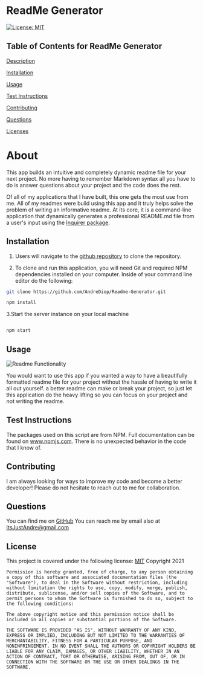 
# ReadMe Generator
[![License: MIT](https://img.shields.io/badge/License-MIT-yellow.svg)](https://opensource.org/licenses/MIT)
          
 ## Table of Contents for ReadMe Generator
          
[Description](#About)
          
[Installation](#Installation)
          
[Usage](#Usage)
          
[Test Instructions](#Test)
          
[Contributing](#Contributing)
          
[Questions](#Questions)
          
[Licenses](#Licenses)
          
# About
This app builds an intuitive and completely dynamic readme file for your next project. No more having to remember Markdown syntax all you have to do is answer questions about your project and the code does the rest.

Of all of my applications that I have built, this one gets the most use from me. All of my readmes were build using this app and it truly helps solve the problem of writing an informative readme. At its core, it is a command-line application that dynamically generates a professional README.md file from a user's input using the [Inquirer package](https://www.npmjs.com/package/inquirer).


## Installation
1. Users will navigate to the [github repository](https://github.com/AndreDiop/Readme-Generator) to clone the repository.

2. To clone and run this application, you will need Git and required NPM dependencies installed on your computer. Inside of your command line editor do the following:

 ```bash
git clone https://github.com/AndreDiop/Readme-Generator.git

npm install
```
3.Start the server instance on your local machine
 ```bash

npm start
```




## Usage
![Readme Functionality](https://media.giphy.com/media/J9oZgI28cYGwEE86ET/giphy.gif)

You would want to use this app if you wanted a way to have a beautifully formatted readme file for your project without the hassle of having to write it all out yourself. a better readme can make or break your project, so just let this application do the heavy lifting so you can focus on your project and not writing the readme.

## Test Instructions


The packages used on this script are from NPM. Full documentation can be found on www.npmjs.com. There is no unexpected behavior in the code that I know of.
          
          
## Contributing
I am always looking for ways to improve my code and become a better developer! Please do not hesitate to reach out to me for collaboration.
          
## Questions
You can find me on [GitHub](https://www.github.com/Andrediop) 
You can reach me by email also at ItsJustAndre@gmail.com
## License
This project is covered under the following 
license:
[MIT](https://opensource.org/licenses/MIT)
Copyright 2021

    Permission is hereby granted, free of charge, to any person obtaining a copy of this software and associated documentation files (the "Software"), to deal in the Software without restriction, including without limitation the rights to use, copy, modify, merge, publish, distribute, sublicense, and/or sell copies of the Software, and to permit persons to whom the Software is furnished to do so, subject to the following conditions:
    
    The above copyright notice and this permission notice shall be included in all copies or substantial portions of the Software.
    
    THE SOFTWARE IS PROVIDED "AS IS", WITHOUT WARRANTY OF ANY KIND, EXPRESS OR IMPLIED, INCLUDING BUT NOT LIMITED TO THE WARRANTIES OF MERCHANTABILITY, FITNESS FOR A PARTICULAR PURPOSE, AND NONINFRINGEMENT. IN NO EVENT SHALL THE AUTHORS OR COPYRIGHT HOLDERS BE LIABLE FOR ANY CLAIM, DAMAGES, OR OTHER LIABILITY, WHETHER IN AN ACTION OF CONTRACT, TORT OR OTHERWISE, ARISING FROM, OUT OF, OR IN CONNECTION WITH THE SOFTWARE OR THE USE OR OTHER DEALINGS IN THE SOFTWARE.
    
    
        


